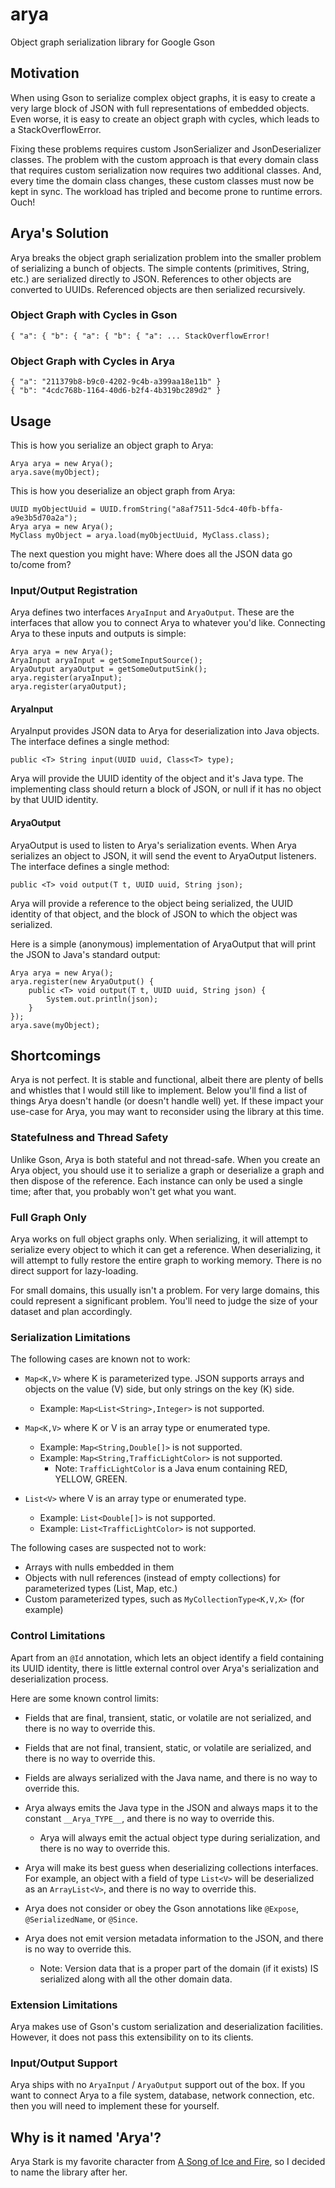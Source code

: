 # arya

Object graph serialization library for Google Gson

## Motivation

When using Gson to serialize complex object graphs, it is easy to create a 
very large block of JSON with full representations of embedded objects. Even
worse, it is easy to create an object graph with cycles, which leads to a
StackOverflowError.

Fixing these problems requires custom JsonSerializer<T> and JsonDeserializer<T>
classes. The problem with the custom approach is that every domain class that
requires custom serialization now requires two additional classes. And, every
time the domain class changes, these custom classes must now be kept in sync.
The workload has tripled and become prone to runtime errors. Ouch!

## Arya's Solution

Arya breaks the object graph serialization problem into the smaller problem
of serializing a bunch of objects. The simple contents (primitives, String,
etc.) are serialized directly to JSON. References to other objects are
converted to UUIDs. Referenced objects are then serialized recursively.

### Object Graph with Cycles in Gson

    { "a": { "b": { "a": { "b": { "a": ... StackOverflowError!

### Object Graph with Cycles in Arya

    { "a": "211379b8-b9c0-4202-9c4b-a399aa18e11b" }
    { "b": "4cdc768b-1164-40d6-b2f4-4b319bc289d2" }

## Usage

This is how you serialize an object graph to Arya:

    Arya arya = new Arya();
    arya.save(myObject);

This is how you deserialize an object graph from Arya:

    UUID myObjectUuid = UUID.fromString("a8af7511-5dc4-40fb-bffa-a9e3b5d70a2a");
    Arya arya = new Arya();
    MyClass myObject = arya.load(myObjectUuid, MyClass.class);

The next question you might have: Where does all the JSON data go to/come from?

### Input/Output Registration

Arya defines two interfaces `AryaInput` and `AryaOutput`. These are the
interfaces that allow you to connect Arya to whatever you'd like. Connecting
Arya to these inputs and outputs is simple:

    Arya arya = new Arya();
    AryaInput aryaInput = getSomeInputSource();
    AryaOutput aryaOutput = getSomeOutputSink();
    arya.register(aryaInput);
    arya.register(aryaOutput);

#### AryaInput

AryaInput provides JSON data to Arya for deserialization into Java objects.
The interface defines a single method:

    public <T> String input(UUID uuid, Class<T> type);

Arya will provide the UUID identity of the object and it's Java type. The
implementing class should return a block of JSON, or null if it has no
object by that UUID identity.

#### AryaOutput

AryaOutput is used to listen to Arya's serialization events. When Arya
serializes an object to JSON, it will send the event to AryaOutput listeners.
The interface defines a single method:

    public <T> void output(T t, UUID uuid, String json);

Arya will provide a reference to the object being serialized, the UUID identity
of that object, and the block of JSON to which the object was serialized.

Here is a simple (anonymous) implementation of AryaOutput that will print the
JSON to Java's standard output:

    Arya arya = new Arya();
    arya.register(new AryaOutput() {
        public <T> void output(T t, UUID uuid, String json) {
            System.out.println(json);
        }
    });
    arya.save(myObject);

## Shortcomings

Arya is not perfect. It is stable and functional, albeit there are plenty
of bells and whistles that I would still like to implement. Below you'll
find a list of things Arya doesn't handle (or doesn't handle well) yet.
If these impact your use-case for Arya, you may want to reconsider using
the library at this time.

### Statefulness and Thread Safety

Unlike Gson, Arya is both stateful and not thread-safe. When you create an
Arya object, you should use it to serialize a graph or deserialize a graph
and then dispose of the reference. Each instance can only be used a single
time; after that, you probably won't get what you want.

### Full Graph Only

Arya works on full object graphs only. When serializing, it will attempt to
serialize every object to which it can get a reference. When deserializing,
it will attempt to fully restore the entire graph to working memory. There
is no direct support for lazy-loading.

For small domains, this usually isn't a problem. For very large domains,
this could represent a significant problem. You'll need to judge the size
of your dataset and plan accordingly.

### Serialization Limitations

The following cases are known not to work:

* `Map<K,V>` where K is parameterized type. JSON supports arrays and objects
  on the value (V) side, but only strings on the key (K) side.
    * Example: `Map<List<String>,Integer>` is not supported.
 
* `Map<K,V>` where K or V is an array type or enumerated type.
    * Example: `Map<String,Double[]>` is not supported.
    * Example: `Map<String,TrafficLightColor>` is not supported.
        * Note: `TrafficLightColor` is a Java enum containing RED, YELLOW, GREEN.

* `List<V>` where V is an array type or enumerated type.
    * Example: `List<Double[]>` is not supported.
    * Example: `List<TrafficLightColor>` is not supported.

The following cases are suspected not to work:

* Arrays with nulls embedded in them
* Objects with null references (instead of empty collections) for parameterized
  types (List, Map, etc.)
* Custom parameterized types, such as `MyCollectionType<K,V,X>` (for example)

### Control Limitations

Apart from an `@Id` annotation, which lets an object identify a field
containing its UUID identity, there is little external control over Arya's
serialization and deserialization process.

Here are some known control limits:

* Fields that are final, transient, static, or volatile are not serialized,
  and there is no way to override this.

* Fields that are not final, transient, static, or volatile are serialized,
  and there is no way to override this.

* Fields are always serialized with the Java name, and there is no way
  to override this.

* Arya always emits the Java type in the JSON and always maps it to the
  constant `__Arya_TYPE__`, and there is no way to override this.
    * Arya will always emit the actual object type during serialization, and
      there is no way to override this.

* Arya will make its best guess when deserializing collections interfaces. For
  example, an object with a field of type `List<V>` will be deserialized as
  an `ArrayList<V>`, and there is no way to override this.

* Arya does not consider or obey the Gson annotations like `@Expose`,
  `@SerializedName`, or `@Since`.

* Arya does not emit version metadata information to the JSON, and there is
  no way to override this.
    * Note: Version data that is a proper part of the domain (if it exists)
      IS serialized along with all the other domain data.

### Extension Limitations

Arya makes use of Gson's custom serialization and deserialization facilities.
However, it does not pass this extensibility on to its clients.

### Input/Output Support

Arya ships with no `AryaInput` / `AryaOutput` support out of the box. If you
want to connect Arya to a file system, database, network connection, etc. then
you will need to implement these for yourself.

## Why is it named 'Arya'?

Arya Stark is my favorite character from [A Song of Ice and Fire](http://en.wikipedia.org/wiki/A_Song_of_Ice_and_Fire),
so I decided to name the library after her.
